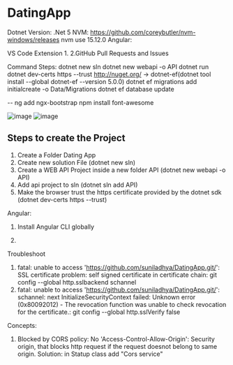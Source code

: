 # DatingApp

Dotnet Version: .Net 5
NVM: https://github.com/coreybutler/nvm-windows/releases
nvm use 15.12.0
Angular:

VS Code Extension
1.
2.GitHub Pull Requests and Issues

Command Steps:
dotnet new sln
dotnet new webapi -o API
dotnet run
dotnet dev-certs https --trust
http://nuget.org/ -> dotnet-ef(dotnet tool install --global dotnet-ef --version 5.0.0)
dotnet ef migrations add initialcreate -o Data/Migrations
dotnet ef database update

--
ng add ngx-bootstrap 
npm install font-awesome

![image](https://user-images.githubusercontent.com/20635839/110594570-f9c42b00-81a2-11eb-8371-7d7dd3471afe.png)
![image](https://user-images.githubusercontent.com/20635839/110702673-d8058b00-8218-11eb-8205-b216341e4640.png)

## Steps to create the Project

1. Create a Folder Dating App
2. Create new solution File (dotnet new sln)
3. Create a WEB API Project inside a new folder API (dotnet new webapi -o API)
4. Add api project to sln (dotnet sln add API)
5. Make the browser trust the https certificate provided by the dotnet sdk (dotnet dev-certs https --trust)

Angular:

1. Install Angular CLI globally

2.
Troubleshoot

1. fatal: unable to access 'https://github.com/suniladhya/DatingApp.git/': SSL certificate problem: self signed certificate in certificate chain: git config --global http.sslbackend schannel
2. fatal: unable to access 'https://github.com/suniladhya/DatingApp.git/': schannel: next InitializeSecurityContext failed: Unknown error (0x80092012) -
The revocation function was unable to check revocation for the certificate.: git config --global http.sslVerify false

Concepts:
1. Blocked by CORS policy: No 'Access-Control-Allow-Origin':
Security origin, that blocks http request if the request doesnot belong to same origin.
Solution: in Statup class add "Cors service"
